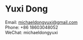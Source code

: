 Yuxi Dong
=========

Email: <michaeldongyuxi@gmail.com>   
Phone: +86 18603048052   
WeChat: michaeldongyuxi   